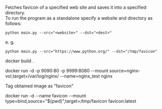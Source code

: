Fetches favicon of a specified web site and saves it into a specified directory.  
To run the program as a standalone specify a website and directory as follows:
```
python main.py --src="<website>" --dst="<dest>"
```
e. g.
```
python main.py --src="https://www.python.org/" --dst="/tmp/favicon"
```

docker build .


docker run -d -p 9090:80 -p 9999:8080 --mount source=nginx-vol,target=/var/log/nginx/ --name=nginx_test nginx


Tag obtained image as "favicon"


docker run -d --name favicon --mount type=bind,source="$(pwd)",target=/tmp/favicon favicon:latest
